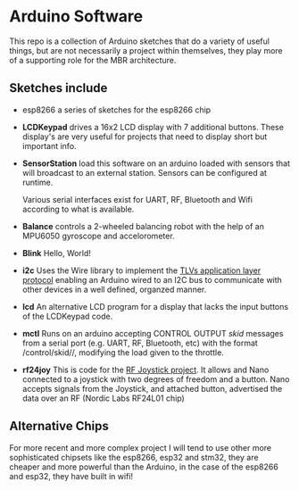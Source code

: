 # Arduino Software

This repo is a collection of Arduino sketches that do a variety
of useful things, but are not necessarily a project within themselves,
they play more of a supporting role for the MBR architecture.

## Sketches include

- esp8266 a series of sketches for the esp8266 chip

- **LCDKeypad** drives a 16x2 LCD display with 7 additional buttons. These
  display's are very useful for projects that need to display short
  but important info.

- **SensorStation** load this software on an arduino loaded with
  sensors that will broadcast to an external station.  Sensors can be
  configured at runtime.  
  
  Various serial interfaces exist for UART, RF, Bluetooth and Wifi
  according to what is available.
  
- **Balance** controls a 2-wheeled balancing robot with the help of an
  MPU6050 gyroscope and accelorometer.
  
- **Blink** Hello, World!

- **i2c** Uses the Wire library to implement the 
  [TLVs application layer protocol](/projects/realtime-communications-and-tlvs) 
  enabling an Arduino wired to an I2C bus to communicate with other
  devices in a well defined, organzed manner.

- **lcd** An alternative LCD program for a display that lacks the
  input buttons of the LCDKeypad code.
  
- **mctl** Runs on an arduino accepting CONTROL OUTPUT _skid_ messages
  from a serial port (e.g. UART, RF, Bluetooth, etc) with the format
  /control/skid/<left>/<right>, modifying the load given to the
  throttle. 
  
- **rf24joy** This is code for the [RF Joystick
  project](/projects/rf-joystick).  It allows and Nano connected to a
  joystick with two degrees of freedom and a button.   Nano accepts
  signals from the Joystick, and attached button, advertised the data
  over an RF (Nordic Labs RF24L01 chip)
  
## Alternative Chips

For more recent and more complex project I will tend to use other more
sophisticated chipsets like the esp8266, esp32 and stm32, they are
cheaper and more powerful than the Arduino, in the case of the esp8266
and esp32, they have built in wifi!
